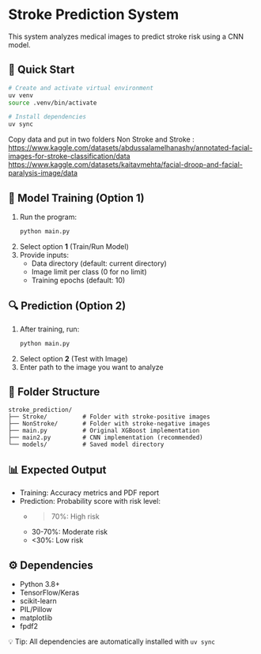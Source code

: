 # Stroke Prediction System

This system analyzes medical images to predict stroke risk using a CNN model.

## 🚀 Quick Start

```bash
# Create and activate virtual environment
uv venv
source .venv/bin/activate

# Install dependencies
uv sync
```
Copy data and put in two folders Non Stroke and Stroke :
https://www.kaggle.com/datasets/abdussalamelhanashy/annotated-facial-images-for-stroke-classification/data
https://www.kaggle.com/datasets/kaitavmehta/facial-droop-and-facial-paralysis-image/data

## 🧠 Model Training (Option 1)
1. Run the program:
   ```bash
   python main.py
   ```
2. Select option **1** (Train/Run Model)
3. Provide inputs:
   - Data directory (default: current directory)
   - Image limit per class (0 for no limit)
   - Training epochs (default: 10)

## 🔍 Prediction (Option 2)
1. After training, run:
   ```bash
   python main.py
   ```
2. Select option **2** (Test with Image)
3. Enter path to the image you want to analyze

## 📂 Folder Structure
```
stroke_prediction/
├── Stroke/          # Folder with stroke-positive images
├── NonStroke/       # Folder with stroke-negative images
├── main.py          # Original XGBoost implementation
├── main2.py         # CNN implementation (recommended)
└── models/          # Saved model directory
```

## 📊 Expected Output
- Training: Accuracy metrics and PDF report
- Prediction: Probability score with risk level:
  - >70%: High risk
  - 30-70%: Moderate risk
  - <30%: Low risk

## ⚙️ Dependencies
- Python 3.8+
- TensorFlow/Keras
- scikit-learn
- PIL/Pillow
- matplotlib
- fpdf2

💡 Tip: All dependencies are automatically installed with `uv sync`
